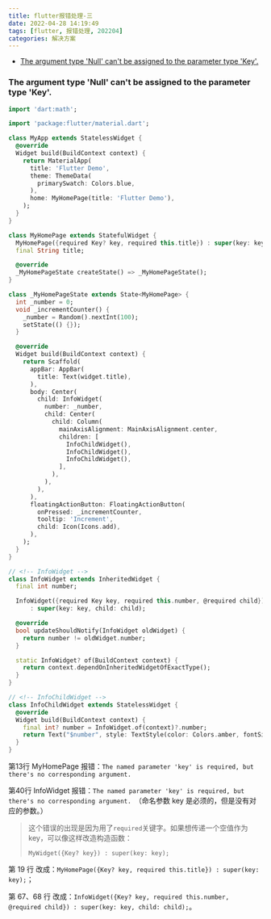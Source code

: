 ```yaml
---
title: flutter报错处理-三
date: 2022-04-28 14:19:49
tags: [flutter, 报错处理, 202204]
categories: 解决方案
---
```


- <a href="#target">The argument type 'Null' can't be assigned to the parameter type 'Key'.</a>

<!-- more -->

### <a name="target">The argument type 'Null' can't be assigned to the parameter type 'Key'.</a>

```dart
import 'dart:math';

import 'package:flutter/material.dart';

class MyApp extends StatelessWidget {
  @override
  Widget build(BuildContext context) {
    return MaterialApp(
      title: 'Flutter Demo',
      theme: ThemeData(
        primarySwatch: Colors.blue,
      ),
      home: MyHomePage(title: 'Flutter Demo'),
    );
  }
}

class MyHomePage extends StatefulWidget {
  MyHomePage({required Key? key, required this.title}) : super(key: key);
  final String title;

  @override
  _MyHomePageState createState() => _MyHomePageState();
}

class _MyHomePageState extends State<MyHomePage> {
  int _number = 0;
  void _incrementCounter() {
    _number = Random().nextInt(100);
    setState(() {});
  }

  @override
  Widget build(BuildContext context) {
    return Scaffold(
      appBar: AppBar(
        title: Text(widget.title),
      ),
      body: Center(
        child: InfoWidget(
          number: _number,
          child: Center(
            child: Column(
              mainAxisAlignment: MainAxisAlignment.center,
              children: [
                InfoChildWidget(),
                InfoChildWidget(),
                InfoChildWidget(),
              ],
            ),
          ),
        ),
      ),
      floatingActionButton: FloatingActionButton(
        onPressed: _incrementCounter,
        tooltip: 'Increment',
        child: Icon(Icons.add),
      ),
    );
  }
}

// <!-- InfoWidget -->
class InfoWidget extends InheritedWidget {
  final int number;

  InfoWidget({required Key key, required this.number, @required child})
      : super(key: key, child: child);

  @override
  bool updateShouldNotify(InfoWidget oldWidget) {
    return number != oldWidget.number;
  }

  static InfoWidget? of(BuildContext context) {
    return context.dependOnInheritedWidgetOfExactType();
  }
}

// <!-- InfoChildWidget -->
class InfoChildWidget extends StatelessWidget {
  @override
  Widget build(BuildContext context) {
    final int? number = InfoWidget.of(context)?.number;
    return Text("$number", style: TextStyle(color: Colors.amber, fontSize: 40));
  }
}
```

第13行 MyHomePage 报错：`The named parameter 'key' is required, but there's no corresponding argument.`

第40行 InfoWidget 报错：`The named parameter 'key' is required, but there's no corresponding argument. `（命名参数 key 是必须的，但是没有对应的参数。）

> 这个错误的出现是因为用了`required`关键字。如果想传递一个空值作为 key，可以像这样改造构造函数：
>
> `MyWidget({Key? key}) : super(key: key);`

第 19 行 改成：`MyHomePage({Key? key, required this.title}) : super(key: key);`；

第 67、68 行 改成：`InfoWidget({Key? key, required this.number, @required child})
    : super(key: key, child: child);`。
